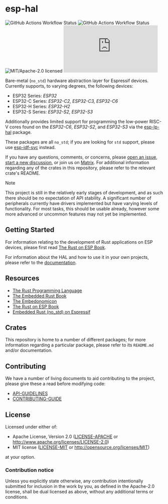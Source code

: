# esp-hal

![GitHub Actions Workflow Status](https://img.shields.io/github/actions/workflow/status/esp-rs/esp-hal/ci.yml?labelColor=1C2C2E&label=CI&logo=github&style=flat-square)
![GitHub Actions Workflow Status](https://img.shields.io/github/actions/workflow/status/esp-rs/esp-hal/hil.yml?labelColor=1C2C2E&label=HIL&logo=github&style=flat-square&event=merge_group)
![MIT/Apache-2.0 licensed](https://img.shields.io/badge/license-MIT%2FApache--2.0-blue?labelColor=1C2C2E&style=flat-square)
[![Matrix](https://img.shields.io/matrix/esp-rs:matrix.org?labelColor=1C2C2E&label=join%20matrix&color=BEC5C9&logo=matrix&style=flat-square)](https://matrix.to/#/#esp-rs:matrix.org)

Bare-metal (`no_std`) hardware abstraction layer for Espressif devices. Currently supports, to varying degrees, the following devices:

- ESP32 Series: _ESP32_
- ESP32-C Series: _ESP32-C2, ESP32-C3, ESP32-C6_
- ESP32-H Series: _ESP32-H2_
- ESP32-S Series: _ESP32-S2, ESP32-S3_

Additionally provides limited support for programming the low-power RISC-V cores found on the _ESP32-C6_, _ESP32-S2_, and _ESP32-S3_ via the [esp-lp-hal] package.

These packages are all `no_std`; if you are looking for `std` support, please use [esp-idf-svc] instead.

If you have any questions, comments, or concerns, please [open an issue], [start a new discussion], or join us on [Matrix]. For additional information regarding any of the crates in this repository, please refer to the relevant crate's README.

> [!NOTE]
>
> This project is still in the relatively early stages of development, and as such there should be no expectation of API stability. A significant number of peripherals currently have drivers implemented but have varying levels of functionality. For most tasks, this should be usable already, however some more advanced or uncommon features may not yet be implemented.

[esp-lp-hal]: https://github.com/esp-rs/esp-hal/tree/main/esp-lp-hal
[esp-idf-svc]: https://github.com/esp-rs/esp-idf-svc
[open an issue]: https://github.com/esp-rs/esp-hal/issues/new
[start a new discussion]: https://github.com/esp-rs/esp-hal/discussions/new
[matrix]: https://matrix.to/#/#esp-rs:matrix.org

## Getting Started

For information relating to the development of Rust applications on ESP devices, please first read [The Rust on ESP Book].

For information about the HAL and how to use it in your own projects, please refer to the [documentation].

[The Rust on ESP Book]: https://esp-rs.github.io/book/
[documentation]: https://docs.esp-rs.org/esp-hal/

## Resources

- [The Rust Programming Language](https://doc.rust-lang.org/book/)
- [The Embedded Rust Book](https://docs.rust-embedded.org/book/index.html)
- [The Embedonomicon](https://docs.rust-embedded.org/embedonomicon/)
- [The Rust on ESP Book](https://esp-rs.github.io/book/)
- [Embedded Rust (no_std) on Espressif](https://esp-rs.github.io/no_std-training/)

## Crates

This repository is home to a number of different packages; for more information regarding a particular package, please refer to its `README.md` and/or documentation.

## Contributing

We have a number of living documents to aid contributing to the project, please give these a read before modifying code:

- [API-GUIDELINES](https://github.com/esp-rs/esp-hal/blob/main/documentation/API-GUIDELINES.md)
- [CONTRIBUTING-GUIDE](https://github.com/esp-rs/esp-hal/blob/main/documentation/CONTRIBUTING.md)

## License

Licensed under either of:

- Apache License, Version 2.0 ([LICENSE-APACHE](LICENSE-APACHE) or http://www.apache.org/licenses/LICENSE-2.0)
- MIT license ([LICENSE-MIT](LICENSE-MIT) or http://opensource.org/licenses/MIT)

at your option.

### Contribution notice

Unless you explicitly state otherwise, any contribution intentionally submitted for inclusion in
the work by you, as defined in the Apache-2.0 license, shall be dual licensed as above, without
any additional terms or conditions.
